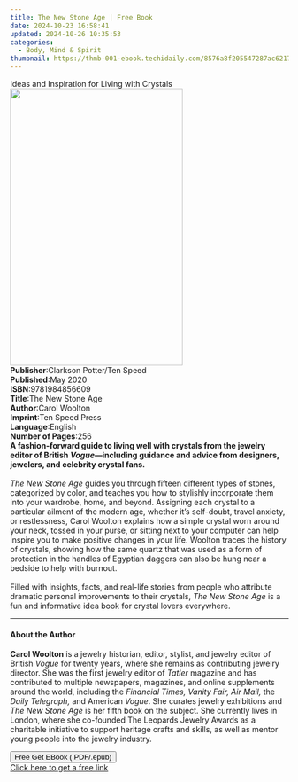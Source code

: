 ```yaml
---
title: The New Stone Age | Free Book
date: 2024-10-23 16:58:41
updated: 2024-10-26 10:35:53
categories:
  - Body, Mind & Spirit
thumbnail: https://thmb-001-ebook.techidaily.com/8576a8f205547287ac6217dbec657fe78ccd98c802708781e1c58649863c0c25.jpg
---
```

<main id="book-container">
  <div class="flex flex-col">
    <div class="book-brief flex-1 py-6 px-4 sm:p-6 md:py-10 md:px-8">
      <!-- brief-->
      <div class="book-brief-main">
        Ideas and Inspiration for Living with Crystals
      </div>
    </div>
    <div
      class="book-meta-info flex-1 grid gap-4 col-start-1 col-end-3 row-start-1 sm:mb-6 sm:grid-cols-4 lg:gap-6 lg:col-start-2 lg:row-end-6 lg:row-span-6 lg:mb-0"
    >
      <div
        class="book-meta-info-left place-content-center mt-4 p-4 text-sm leading-6 col-start-2 col-span-2 dark:text-slate-400"
      >
        <img
          class="w-full h-500 object-cover rounded-lg sm:h-255 sm:col-span-2 lg:col-span-full"
          src="https://img-001-ebook.techidaily.com/e079c91dc40322958e6e71cb8feae3ca1bd0791b8d7eae1619766cdd8f5cbef1.jpg"
          alt=""
          width="312"
          height="500"
        />
      </div>
      <div
        class="book-meta-info-right mt-2 col-start-1 row-start-2 col-span-3 self-center"
      >
        <!-- meta data  -->
        <div class="flex flex-col px-4 md:px-8">
          <div class="flex-1">
            <strong>Publisher</strong>:<span class="px-2"
              >Clarkson Potter/Ten Speed</span
            >
          </div>
          <div class="flex-1">
            <strong>Published</strong>:<span class="px-2">May 2020</span>
          </div>
          <div class="flex-1">
            <strong>ISBN</strong>:<span class="px-2">9781984856609</span>
          </div>
          <div class="flex-1">
            <strong>Title</strong>:<span class="px-2">The New Stone Age</span>
          </div>
          <div class="flex-1">
            <strong>Author</strong>:<span class="px-2">Carol Woolton</span>
          </div>
          <div class="flex-1">
            <strong>Imprint</strong>:<span class="px-2">Ten Speed Press</span>
          </div>
          <div class="flex-1">
            <strong>Language</strong>:<span class="px-2">English</span>
          </div>
          <div class="flex-1">
            <strong>Number of Pages</strong>:<span class="px-2">256</span>
          </div>
        </div>
      </div>
    </div>
    <div class="book-description flex-1 py-6 px-4 sm:p-6 md:py-10 md:px-8">
      <div class="book-description-main">
        <div accordion-content="" id="description">
          <b
            >A fashion-forward guide to living well with crystals from the
            jewelry editor of British <i>Vogue</i>—including guidance and advice
            from designers, jewelers, and celebrity crystal fans.</b
          ><br /><br /><i>The New Stone Age</i> guides you through fifteen
          different types of stones, categorized by color, and teaches you how
          to stylishly incorporate them into your wardrobe, home, and beyond.
          Assigning each crystal to a particular ailment of the modern age,
          whether it’s self-doubt, travel anxiety, or restlessness, Carol
          Woolton explains how a simple crystal worn around your neck, tossed in
          your purse, or sitting next to your computer can help inspire you to
          make positive changes in your life. Woolton traces the history of
          crystals, showing how the same quartz that was used as a form of
          protection in the handles of Egyptian daggers can also be hung near a
          bedside to help with burnout. <br /><br />Filled with insights, facts,
          and real-life stories from people who attribute dramatic personal
          improvements to their crystals, <i>The New Stone Age</i> is a fun and
          informative idea book for crystal lovers everywhere.
        </div>
        <div class="accordion-fader"></div>
      </div>
    </div>
    <div class="book-excerpts flex-1 py-6 px-4 sm:p-6 md:py-10 md:px-8">
      <!-- excerpts-->
      <div class="book-excerpts-main">
        <hr />
        <h4 class="placeholder placeholder-heading">
          <span>About the Author</span>
        </h4>
        <p>
          <b>Carol Woolton</b>&nbsp;is a jewelry historian, editor, stylist, and
          jewelry editor of British <i>Vogue</i> for twenty years, where she
          remains as contributing jewelry director. She was the first jewelry
          editor of <i>Tatler</i> magazine and has contributed to multiple
          newspapers, magazines, and online supplements around the world,
          including the <i>Financial Times, Vanity Fair, Air Mail,</i> the
          <i>Daily Telegraph,</i> and American <i>Vogue</i>. She curates jewelry
          exhibitions and <i>The New Stone Age</i> is her fifth book on the
          subject. She currently lives in London, where she co-founded The
          Leopards Jewelry Awards as a charitable initiative to support heritage
          crafts and skills, as well as mentor young people into the jewelry
          industry.
        </p>
      </div>
    </div>
    <div
      class="book-about-author flex-1 py-6 px-4 sm:p-6 md:py-10 md:px-8"
    ></div>
    <div class="book-free-get flex-1 py-6 px-4 sm:p-6 md:py-10 md:px-8">
      <button
        id="btn-free-get"
        class="bg-blue-500 hover:bg-blue-700 text-white font-bold py-2 px-4 rounded"
      >
        Free Get EBook (.PDF/.epub)
      </button>
      <div id="countdown-display" class="px-2 text-lg mt-2"></div>
      <a
        id="free-link"
        class="hidden bg-blue-500 hover:bg-blue-700 text-white font-bold py-2 px-4 rounded"
        href="https://www.ebooks.com/en-us/book/209732469/the-new-stone-age/carol-woolton/"
        target="_blank"
        >Click here to get a free link</a
      >
    </div>
    <script>
      let countdownTime = 0;
      let countdownInterval = null;
      document
        .getElementById('btn-free-get')
        .addEventListener('click', startCountdown);
      function startCountdown() {
        countdownTime = new Date().getTime() + 60000 * 3;
        countdownInterval = setInterval(updateCountdown, 1000);
        document.getElementById('btn-free-get').disabled = true;
        document
          .getElementById('btn-free-get')
          .classList.add('bg-gray-500', 'cursor-not-allowed');
      }
      function updateCountdown() {
        let currentTime = new Date().getTime();
        let timeLeft = countdownTime - currentTime;
        let secondsLeft = Math.floor(timeLeft / 1000);
        document.getElementById('countdown-display').innerHTML =
          `Remaining time: ${secondsLeft} seconds.`;
        if (secondsLeft <= 0) {
          clearInterval(countdownInterval);
          document.getElementById('btn-free-get').classList.add('hidden');
          document.getElementById('free-link').classList.remove('hidden');
          document.getElementById('countdown-display').innerHTML = '';
        }
      }
    </script>
  </div>
</main>
